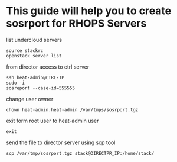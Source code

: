 # This guide will help you to create sosrport for RHOPS Servers

list undercloud servers
```
source stackrc
openstack server list 
```
from director access to ctrl server 
```
ssh heat-admin@CTRL-IP
sudo -i
sosreport --case-id=555555  
````
change user owner
```
chown heat-admin.heat-admin /var/tmps/sosrport.tgz
```
exit form root user to heat-admin user
```
exit                                    
```
send the file to director server using scp tool
```
scp /var/tmp/sosrport.tgz stack@DIRECTPR_IP:/home/stack/
```

